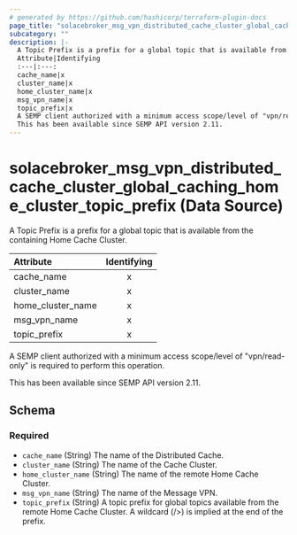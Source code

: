 ```yaml
---
# generated by https://github.com/hashicorp/terraform-plugin-docs
page_title: "solacebroker_msg_vpn_distributed_cache_cluster_global_caching_home_cluster_topic_prefix Data Source - solacebroker"
subcategory: ""
description: |-
  A Topic Prefix is a prefix for a global topic that is available from the containing Home Cache Cluster.
  Attribute|Identifying
  :---|:---:
  cache_name|x
  cluster_name|x
  home_cluster_name|x
  msg_vpn_name|x
  topic_prefix|x
  A SEMP client authorized with a minimum access scope/level of "vpn/read-only" is required to perform this operation.
  This has been available since SEMP API version 2.11.
---
```


# solacebroker_msg_vpn_distributed_cache_cluster_global_caching_home_cluster_topic_prefix (Data Source)

A Topic Prefix is a prefix for a global topic that is available from the containing Home Cache Cluster.


Attribute|Identifying
:---|:---:
cache_name|x
cluster_name|x
home_cluster_name|x
msg_vpn_name|x
topic_prefix|x



A SEMP client authorized with a minimum access scope/level of "vpn/read-only" is required to perform this operation.

This has been available since SEMP API version 2.11.



<!-- schema generated by tfplugindocs -->
## Schema

### Required

- `cache_name` (String) The name of the Distributed Cache.
- `cluster_name` (String) The name of the Cache Cluster.
- `home_cluster_name` (String) The name of the remote Home Cache Cluster.
- `msg_vpn_name` (String) The name of the Message VPN.
- `topic_prefix` (String) A topic prefix for global topics available from the remote Home Cache Cluster. A wildcard (/&gt;) is implied at the end of the prefix.
